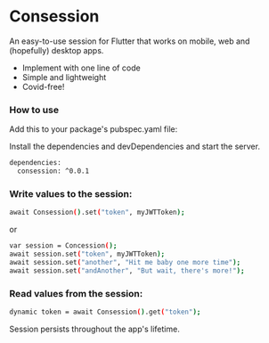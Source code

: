 # Consession

An easy-to-use session for Flutter that works on mobile, web and (hopefully) desktop apps.

  - Implement with one line of code
  - Simple and lightweight
  - Covid-free!

### How to use

Add this to your package's pubspec.yaml file:

Install the dependencies and devDependencies and start the server.

```sh
dependencies:
  consession: ^0.0.1
```

### Write values to the session:
```sh
await Consession().set("token", myJWTToken);
```
or
```sh
var session = Concession();
await session.set("token", myJWTToken);
await session.set("another", "Hit me baby one more time");
await session.set("andAnother", "But wait, there's more!");
```

### Read values from the session:
```sh
dynamic token = await Consession().get("token");
```

Session persists throughout the app's lifetime.